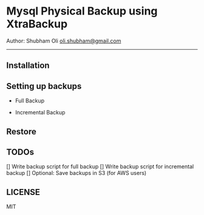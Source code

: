 # Mysql Physical Backup using XtraBackup

Author: Shubham Oli <oli.shubham@gmail.com>

---


## Installation


## Setting up backups

* Full Backup

* Incremental Backup


## Restore


## TODOs
[] Write backup script for full backup
[] Write backup script for incremental backup
[] Optional: Save backups in S3 (for AWS users)

## LICENSE 

MIT


